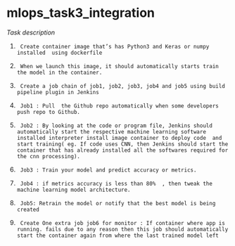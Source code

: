 # mlops_task3_integration

*Task description*

1.      Create container image that’s has Python3 and Keras or numpy  installed  using dockerfile

2.      When we launch this image, it should automatically starts train the model in the container.

3.      Create a job chain of job1, job2, job3, job4 and job5 using build pipeline plugin in Jenkins

4.      Job1 : Pull  the Github repo automatically when some developers push repo to Github.

5.      Job2 : By looking at the code or program file, Jenkins should automatically start the respective machine learning software installed interpreter install image container to deploy code  and start training( eg. If code uses CNN, then Jenkins should start the container that has already installed all the softwares required for the cnn processing).

6.      Job3 : Train your model and predict accuracy or metrics.

7.      Job4 : if metrics accuracy is less than 80%  , then tweak the machine learning model architecture.

8.      Job5: Retrain the model or notify that the best model is being created

9.      Create One extra job job6 for monitor : If container where app is running. fails due to any reason then this job should automatically start the container again from where the last trained model left
